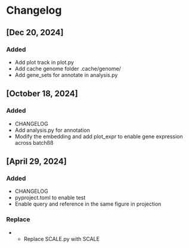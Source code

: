 # Changelog

## [Dec 20, 2024]
### Added
- Add plot track in plot.py
- Add cache genome folder .cache/genome/
- Add gene_sets for annotate in analysis.py

## [October 18, 2024]

### Added
- CHANGELOG
- Add analysis.py for annotation
- Modify the embedding and add plot_expr to enable gene expression across batchßß

## [April 29, 2024]

### Added
- CHANGELOG
- pyproject.toml to enable test
- Enable query and reference in the same figure in projection

### Replace
- - Replace SCALE.py with SCALE